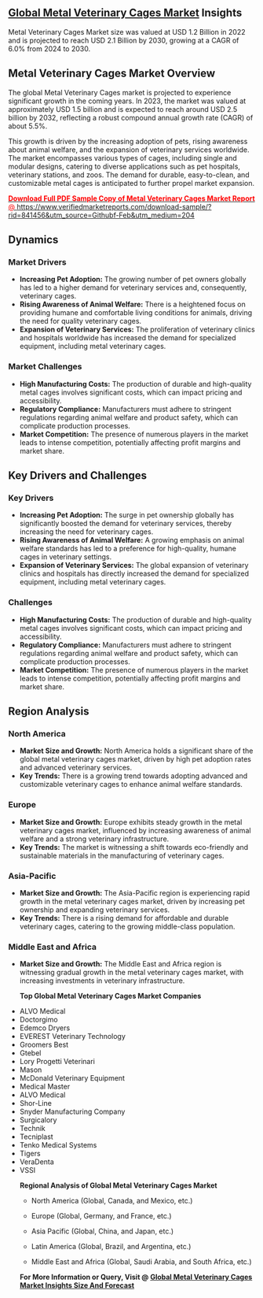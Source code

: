 <h2><a href="https://www.verifiedmarketreports.com/download-sample/?rid=841456&amp;utm_source=Githubf&amp;utm_medium=204" target="_blank">Global Metal Veterinary Cages Market</a> Insights</h2><p>Metal Veterinary Cages Market size was valued at USD 1.2 Billion in 2022 and is projected to reach USD 2.1 Billion by 2030, growing at a CAGR of 6.0% from 2024 to 2030.</p><p> <h2>Metal Veterinary Cages Market Overview</h2> <p>The global Metal Veterinary Cages market is projected to experience significant growth in the coming years. In 2023, the market was valued at approximately USD 1.5 billion and is expected to reach around USD 2.5 billion by 2032, reflecting a robust compound annual growth rate (CAGR) of about 5.5%. </p> <p>This growth is driven by the increasing adoption of pets, rising awareness about animal welfare, and the expansion of veterinary services worldwide. The market encompasses various types of cages, including single and modular designs, catering to diverse applications such as pet hospitals, veterinary stations, and zoos. The demand for durable, easy-to-clean, and customizable metal cages is anticipated to further propel market expansion. </p> <p><a href="https://www.reportocean.com/industry-verticals/sample-request?report_id=HNY134094"><p><span class=""><span style="color: #ff0000;"><strong>Download Full PDF Sample Copy of Metal Veterinary Cages Market Report</strong> @ </span><a href="https://www.verifiedmarketreports.com/download-sample/?rid=841456&amp;utm_source=Githubf-Feb&amp;utm_medium=204" target="_blank">https://www.verifiedmarketreports.com/download-sample/?rid=841456&amp;utm_source=Githubf-Feb&amp;utm_medium=204</a></span></p></a></p> <h2>Dynamics</h2> <h3>Market Drivers</h3> <ul> <li><strong>Increasing Pet Adoption:</strong> The growing number of pet owners globally has led to a higher demand for veterinary services and, consequently, veterinary cages. </li> <li><strong>Rising Awareness of Animal Welfare:</strong> There is a heightened focus on providing humane and comfortable living conditions for animals, driving the need for quality veterinary cages. </li> <li><strong>Expansion of Veterinary Services:</strong> The proliferation of veterinary clinics and hospitals worldwide has increased the demand for specialized equipment, including metal veterinary cages. </li> </ul> <h3>Market Challenges</h3> <ul> <li><strong>High Manufacturing Costs:</strong> The production of durable and high-quality metal cages involves significant costs, which can impact pricing and accessibility. </li> <li><strong>Regulatory Compliance:</strong> Manufacturers must adhere to stringent regulations regarding animal welfare and product safety, which can complicate production processes. </li> <li><strong>Market Competition:</strong> The presence of numerous players in the market leads to intense competition, potentially affecting profit margins and market share. </li> </ul> <h2>Key Drivers and Challenges</h2> <h3>Key Drivers</h3> <ul> <li><strong>Increasing Pet Adoption:</strong> The surge in pet ownership globally has significantly boosted the demand for veterinary services, thereby increasing the need for veterinary cages. </li> <li><strong>Rising Awareness of Animal Welfare:</strong> A growing emphasis on animal welfare standards has led to a preference for high-quality, humane cages in veterinary settings. </li> <li><strong>Expansion of Veterinary Services:</strong> The global expansion of veterinary clinics and hospitals has directly increased the demand for specialized equipment, including metal veterinary cages. </li> </ul> <h3>Challenges</h3> <ul> <li><strong>High Manufacturing Costs:</strong> The production of durable and high-quality metal cages involves significant costs, which can impact pricing and accessibility. </li> <li><strong>Regulatory Compliance:</strong> Manufacturers must adhere to stringent regulations regarding animal welfare and product safety, which can complicate production processes. </li> <li><strong>Market Competition:</strong> The presence of numerous players in the market leads to intense competition, potentially affecting profit margins and market share. </li> </ul> <h2>Region Analysis</h2> <h3>North America</h3> <ul> <li><strong>Market Size and Growth:</strong> North America holds a significant share of the global metal veterinary cages market, driven by high pet adoption rates and advanced veterinary services. </li> <li><strong>Key Trends:</strong> There is a growing trend towards adopting advanced and customizable veterinary cages to enhance animal welfare standards. </li> </ul> <h3>Europe</h3> <ul> <li><strong>Market Size and Growth:</strong> Europe exhibits steady growth in the metal veterinary cages market, influenced by increasing awareness of animal welfare and a strong veterinary infrastructure. </li> <li><strong>Key Trends:</strong> The market is witnessing a shift towards eco-friendly and sustainable materials in the manufacturing of veterinary cages. </li> </ul> <h3>Asia-Pacific</h3> <ul> <li><strong>Market Size and Growth:</strong> The Asia-Pacific region is experiencing rapid growth in the metal veterinary cages market, driven by increasing pet ownership and expanding veterinary services. </li> <li><strong>Key Trends:</strong> There is a rising demand for affordable and durable veterinary cages, catering to the growing middle-class population. </li> </ul> <h3>Middle East and Africa</h3> <ul> <li><strong>Market Size and Growth:</strong> The Middle East and Africa region is witnessing gradual growth in the metal veterinary cages market, with increasing investments in veterinary infrastructure.</p><p><strong>Top Global Metal Veterinary Cages Market Companies</strong></p><div data-test-id=""><p><li>ALVO Medical</li><li> Doctorgimo</li><li> Edemco Dryers</li><li> EVEREST Veterinary Technology</li><li> Groomers Best</li><li> Gtebel</li><li> Lory Progetti Veterinari</li><li> Mason</li><li> McDonald Veterinary Equipment</li><li> Medical Master</li><li> ALVO Medical</li><li> Shor-Line</li><li> Snyder Manufacturing Company</li><li> Surgicalory</li><li> Technik</li><li> Tecniplast</li><li> Tenko Medical Systems</li><li> Tigers</li><li> VeraDenta</li><li> VSSI</li></p><div><strong>Regional Analysis of&nbsp;Global Metal Veterinary Cages Market</strong></div><ul><li dir="ltr"><p dir="ltr">North America&nbsp;(Global, Canada, and Mexico, etc.)</p></li><li dir="ltr"><p dir="ltr">Europe (Global, Germany, and France, etc.)</p></li><li dir="ltr"><p dir="ltr">Asia Pacific&nbsp;(Global, China, and Japan, etc.)</p></li><li dir="ltr"><p dir="ltr">Latin America&nbsp;(Global, Brazil, and Argentina, etc.)</p></li><li dir="ltr">Middle East and Africa&nbsp;(Global, Saudi Arabia, and South Africa, etc.)</li></ul><p><strong>For More Information or Query, Visit @&nbsp;</strong><strong><a href="https://www.verifiedmarketreports.com/product/metal-veterinary-cages-market/?utm_source=Githubf&amp;utm_medium=204" target="_blank">Global Metal Veterinary Cages Market Insights Size And Forecast</a></strong></p></div>
